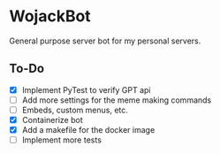 # WojackBot

General purpose server bot for my personal servers.

## To-Do

- [x] Implement PyTest to verify GPT api
- [ ] Add more settings for the meme making commands
- [ ] Embeds, custom menus, etc.
- [x] Containerize bot
- [x] Add a makefile for the docker image
- [ ] Implement more tests
